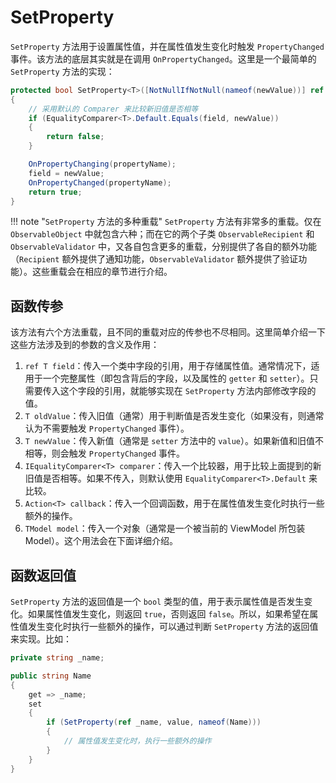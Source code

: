 # SetProperty

`SetProperty` 方法用于设置属性值，并在属性值发生变化时触发 `PropertyChanged` 事件。该方法的底层其实就是在调用 `OnPropertyChanged`。这里是一个最简单的 `SetProperty` 方法的实现：

```csharp
protected bool SetProperty<T>([NotNullIfNotNull(nameof(newValue))] ref T field, T newValue, [CallerMemberName] string? propertyName = null)
{
    // 采用默认的 Comparer 来比较新旧值是否相等
    if (EqualityComparer<T>.Default.Equals(field, newValue))
    {
        return false;
    }

    OnPropertyChanging(propertyName);
    field = newValue;
    OnPropertyChanged(propertyName);
    return true;
}
```

!!! note "`SetProperty` 方法的多种重载"
    `SetProperty` 方法有非常多的重载。仅在 `ObservableObject` 中就包含六种；而在它的两个子类 `ObservableRecipient` 和 `ObservableValidator` 中，又各自包含更多的重载，分别提供了各自的额外功能（`Recipient` 额外提供了通知功能，`ObservableValidator` 额外提供了验证功能）。这些重载会在相应的章节进行介绍。

## 函数传参

该方法有六个方法重载，且不同的重载对应的传参也不尽相同。这里简单介绍一下这些方法涉及到的参数的含义及作用：

1. `ref T field`：传入一个类中字段的引用，用于存储属性值。通常情况下，适用于一个完整属性（即包含背后的字段，以及属性的 `getter` 和 `setter`）。只需要传入这个字段的引用，就能够实现在 `SetProperty` 方法内部修改字段的值。
2. `T oldValue`：传入旧值（通常）用于判断值是否发生变化（如果没有，则通常认为不需要触发 `PropertyChanged` 事件）。
3. `T newValue`：传入新值（通常是 `setter` 方法中的 `value`）。如果新值和旧值不相等，则会触发 `PropertyChanged` 事件。
4. `IEqualityComparer<T> comparer`：传入一个比较器，用于比较上面提到的新旧值是否相等。如果不传入，则默认使用 `EqualityComparer<T>.Default` 来比较。
5. `Action<T> callback`：传入一个回调函数，用于在属性值发生变化时执行一些额外的操作。
6. `TModel model`：传入一个对象（通常是一个被当前的 ViewModel 所包装 Model）。这个用法会在下面详细介绍。

## 函数返回值

`SetProperty` 方法的返回值是一个 `bool` 类型的值，用于表示属性值是否发生变化。如果属性值发生变化，则返回 `true`，否则返回 `false`。所以，如果希望在属性值发生变化时执行一些额外的操作，可以通过判断 `SetProperty` 方法的返回值来实现。比如：

```csharp
private string _name;

public string Name
{
    get => _name;
    set
    {
        if (SetProperty(ref _name, value, nameof(Name)))
        {
            // 属性值发生变化时，执行一些额外的操作
        }
    }
}
```